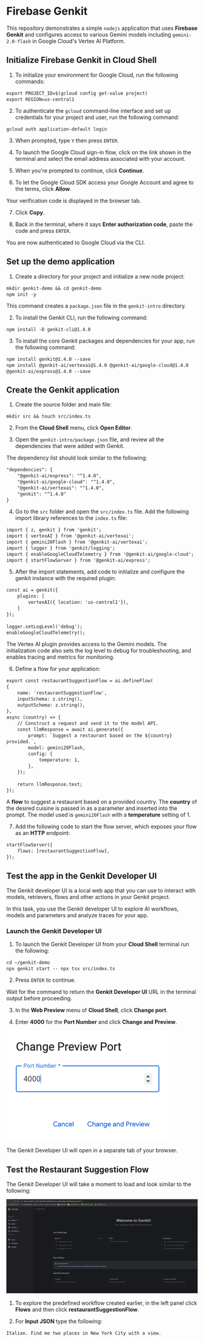 # Firebase Genkit

This repository demonstrates a simple `nodejs` application that uses __Firebase Genkit__ and configures access to various Gemini models including `gemini-2.0-flash` in Google Cloud's Vertex AI Platform.

## Initialize Firebase Genkit in Cloud Shell

1. To initialize your environment for Google Cloud, run the following commands:

```
export PROJECT_ID=$(gcloud config get-value project)
export REGION=us-central1
```

2. To authenticate the `gcloud` command-line interface and set up credentials for your project and user, run the following command:

```
gcloud auth application-default login
```

3. When prompted, type `Y` then press `ENTER`.

4. To launch the Google Cloud sign-in flow, click on the link shown in the terminal and select the email address associated with your account.

5. When you're prompted to continue, click __Continue__.

6. To let the Google Cloud SDK access your Google Account and agree to the terms, click __Allow__.

Your verification code is displayed in the browser tab.

7. Click __Copy__.

8. Back in the terminal, where it says __Enter authorization code__, paste the code and press `ENTER`.

You are now authenticated to Google Cloud via the CLI.

## Set up the demo application

1. Create a directory for your project and initialize a new node project:

```
mkdir genkit-demo && cd genkit-demo
npm init -y
```

This command creates a `package.json` file in the `genkit-intro` directory.

2. To install the Genkit CLI, run the following command:

```
npm install -D genkit-cli@1.4.0
```

3. To install the core Genkit packages and dependencies for your app, run the following command:

```
npm install genkit@1.4.0 --save
npm install @genkit-ai/vertexai@1.4.0 @genkit-ai/google-cloud@1.4.0 @genkit-ai/express@1.4.0 --save
```

## Create the Genkit application

1. Create the source folder and main file:

```
mkdir src && touch src/index.ts
```

2. From the __Cloud Shell__ menu, click __Open Editor__.

3. Open the `genkit-intro/package.json` file, and review all the dependencies that were added with Genkit.

The dependency list should look similar to the following:

```output
"dependencies": {
    "@genkit-ai/express": "^1.4.0",
    "@genkit-ai/google-cloud": "^1.4.0",
    "@genkit-ai/vertexai": "^1.4.0",
    "genkit": "^1.4.0"
}
```

4. Go to the `src` folder and open the `src/index.ts` file. Add the following import library references to the `index.ts` file:

```nodejs
import { z, genkit } from 'genkit';
import { vertexAI } from '@genkit-ai/vertexai';
import { gemini20Flash } from '@genkit-ai/vertexai';
import { logger } from 'genkit/logging';
import { enableGoogleCloudTelemetry } from '@genkit-ai/google-cloud';
import { startFlowServer } from '@genkit-ai/express';
```

5. After the import statements, add code to initialize and configure the genkit instance with the required plugin:

```nodejs
const ai = genkit({
    plugins: [
        vertexAI({ location: 'us-central1'}),
    ]
});

logger.setLogLevel('debug');
enableGoogleCloudTelemetry();
```

The Vertex AI plugin provides access to the Gemini models. The initialization code also sets the log level to debug for troubleshooting, and enables tracing and metrics for monitoring.

6. Define a flow for your application:

```nodejs
export const restaurantSuggestionFlow = ai.defineFlow(
{
    name: 'restaurantSuggestionFlow',
    inputSchema: z.string(),
    outputSchema: z.string(),
},
async (country) => {
    // Construct a request and send it to the model API.
    const llmResponse = await ai.generate({
        prompt: `Suggest a restaurant based on the ${country} provided.`,
        model: gemini20Flash,
        config: {
            temperature: 1,
        },
    });

    return llmResponse.text;
});
```

A __flow__ to suggest a restaurant based on a provided country. The __country__ of the desired cuisine is passed in as a parameter and inserted into the prompt. The model used is `gemini20Flash` with a __temperature__ setting of 1.

7. Add the following code to start the flow server, which exposes your flow as an __HTTP__ endpoint:

```
startFlowServer({
    flows: [restaurantSuggestionFlow],
});
```

## Test the app in the Genkit Developer UI

The Genkit developer UI is a local web app that you can use to interact with models, retrievers, flows and other actions in your Genkit project.

In this task, you use the Genkit developer UI to explore AI workflows, models and parameters and analyze traces for your app.

### Launch the Genkit Developer UI

1. To launch the Genkit Developer UI from your __Cloud Shell__ terminal run the following:

```
cd ~/genkit-demo
npx genkit start -- npx tsx src/index.ts
```

2. Press `ENTER` to continue.

Wait for the command to return the __Genkit Developer UI__ URL in the terminal output before proceeding.

3. In the __Web Preview__ menu of __Cloud Shell__, click __Change port__.

4. Enter __4000__ for the __Port Number__ and click __Change and Preview__.

![Port Number](img/change_and_preview.png)

The Genkit Developer UI will open in a separate tab of your browser.

## Test the Restaurant Suggestion Flow

The Genkit Developer UI will take a moment to load and look similar to the following:

![Genkit Developer UI](img/genkit_ui.png)

1. To explore the predefined workflow created earlier, in the left panel click __Flows__ and then click __restaurantSuggestionFlow__.

2. For __Input JSON__ type the following:

```
Italian. Find me two places in New York City with a view.
```

